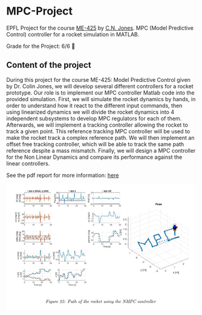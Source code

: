 # MPC-Project
EPFL Project for the course [ME-425](https://edu.epfl.ch/coursebook/fr/model-predictive-control-ME-425) by [C.N. Jones](https://people.epfl.ch/colin.jones?lang=fr).
MPC (Model Predictive Control) controller for a rocket simulation in MATLAB.

Grade for the Project: 6/6 🥳

## Content of the project
During this project for the course ME-425: Model Predictive Control given by Dr. Colin Jones, we
will develop several different controllers for a rocket prototype. Our role is to implement our MPC
controller Matlab code into the provided simulation. First, we will simulate the rocket dynamics by
hands, in order to understand how it react to the different input commands, then using linearized
dynamics we will divide the rocket dynamics into 4 independent subsystems to develop MPC regulators
for each of them. Afterwards, we will implement a tracking controller allowing the rocket to
track a given point. This reference tracking MPC controller will be used to make the rocket track a
complex reference path. We will then implement an offset free tracking controller, which will be able
to track the same path reference despite a mass mismatch. Finally, we will design a MPC controller
for the Non Linear Dynamics and compare its performance against the linear controllers.

See the pdf report for more information: [here](MPC_Project_Group46_Report.pdf)

![Rocket Path Tracking](img/NMPC.jpg)
